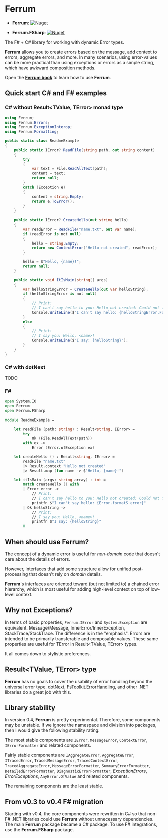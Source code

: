 # Ferrum

- **Ferrum**: 
  [![Nuget](https://img.shields.io/nuget/vpre/Ferrum)](https://www.nuget.org/packages/Ferrum/)

- **Ferrum.FSharp**:
  [![Nuget](https://img.shields.io/nuget/vpre/Ferrum.FSharp)](https://www.nuget.org/packages/Ferrum.FSharp/)

The F# + C# library for working with dynamic Error types.

**Ferrum** allows you to create errors based on the message, add context to errors, aggregate errors, and more.
In many scenarios, using error-values can be more practical than using exceptions or errors as a simple string, 
which have awkward composition methods.

Open the [**Ferrum book**](https://dragonfrai.github.io/Ferrum/) to learn how to use **Ferrum**.


## Quick start C# and F# examples


### C# without Result<TValue, TError> monad type
```csharp
using Ferrum;
using Ferrum.Errors;
using Ferrum.ExceptionInterop;
using Ferrum.Formatting;

public static class ReadmeExample
{
    public static IError? ReadFile(string path, out string content)
    {
        try
        {
            var text = File.ReadAllText(path);
            content = text;
            return null;
        }
        catch (Exception e)
        {
            content = string.Empty;
            return e.ToError();
        }
    }

    public static IError? CreateHello(out string hello)
    {
        var readError = ReadFile("name.txt", out var name);
        if (readError is not null)
        {
            hello = string.Empty;
            return new ContextError("Hello not created", readError);
        }

        hello = $"Hello, {name}!";
        return null;
    }

    public static void ItIsMain(string[] args)
    {
        var helloStringError = CreateHello(out var helloString);
        if (helloStringError is not null)
        {
            // Print:
            // I can't say hello to you: Hello not created: Could not find file '.../name.txt'.
            Console.WriteLine($"I can't say hello: {helloStringError.FormatS()}");
        }
        else
        {
            // Print:
            // I say you: Hello, <name>!
            Console.WriteLine($"I say: {helloString}");
        }
    }
}

```


### C# with dotNext

TODO


### F#

```fsharp
open System.IO
open Ferrum
open Ferrum.FSharp

module ReadmeExample =

    let readFile (path: string) : Result<string, IError> =
        try
            Ok (File.ReadAllText(path))
        with ex ->
            Error (Error.ofException ex)

    let createHello () : Result<string, IError> =
        readFile "name.txt"
        |> Result.context "Hello not created"
        |> Result.map (fun name -> $"Hello, {name}!")

    let itIsMain (args: string array) : int =
        match createHello () with
        | Error error ->
            // Print:
            // I can't say hello to you: Hello not created: Could not find file '.../name.txt'.
            printfn $"I can't say hello: {Error.formatS error}"
        | Ok helloString ->
            // Print:
            // I say you: Hello, <name>!
            printfn $"I say: {helloString}"
        0
```


## When should use Ferrum?

The concept of a dynamic error is useful for *non-domain* code 
that doesn't care about the details of errors.

However, interfaces that add some structure allow for unified post-processing 
that doesn't rely on *domain* details.

**Ferrum**'s interfaces are oriented toward (but not limited to) a chained error hierarchy,
which is most useful for adding high-level context on top of low-level context.


## Why not Exceptions?

In terms of basic properties, `Ferrum.IError` and `System.Exception` are equivalent.
Message/Message, InnerError/InnerException, StackTrace/StackTrace.
The difference is in the "emphasis".
Errors are intended to be primarily transferable and composable values.
These same properties are useful for TError in Result<TValue, TError> types.

It all comes down to stylistic preferences.


## Result<TValue, TError> type

**Ferrum** has no goals to cover the usability of 
error handling beyond the universal error type.
[dotNext](https://github.com/dotnet/dotNext),
[FsToolkit.ErrorHandling](https://github.com/demystifyfp/FsToolkit.ErrorHandling),
and other .NET libraries do a great job with this.


## Library stability

In version 0.4, **Ferrum** is pretty experimental.
Therefore, some components may be unstable. 
If we ignore the namespace and division into packages, then I would give the following stability rating:

The most stable components are `IError`, `MessageError`, `ContextError`, `IErrorFormatter` 
and related components.

Fairly stable components are `IAggregateError`, `AggregateError`, 
`ITracedError`, `TracedMessageError`, `TracedContextError`, `TracedAggregateError`, 
`MessageErrorFormatter`, `SummaryErrorFormatter`, `DetailedErrorFormatter`, `DiagnosticErrorFormatter`, 
*ExceptionErrors*, *ErrorExceptions*, `AnyError.OfValue` and related components.

The remaining components are the least stable.


## From v0.3 to v0.4 F# migration

Starting with v0.4, the core components were rewritten in C# so that non-F# .NET libraries 
could use **Ferrum** without unnecessary dependencies. 
The main **Ferrum** package became a C# package. 
To use F# integrations, use the **Ferrum.FSharp** package.


